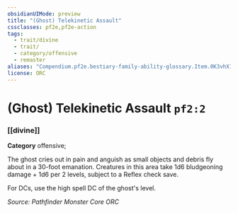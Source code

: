```yaml
---
obsidianUIMode: preview
title: "(Ghost) Telekinetic Assault"
cssclasses: pf2e,pf2e-action
tags:
  - trait/divine
  - trait/
  - category/offensive
  - remaster
aliases: "Compendium.pf2e.bestiary-family-ability-glossary.Item.0K3vhX14UEPftqu8"
license: ORC
---
```

# (Ghost) Telekinetic Assault `pf2:2`

### [[divine]]

**Category** offensive; 




The ghost cries out in pain and anguish as small objects and debris fly about in a 30-foot emanation. Creatures in this area take 1d6 bludgeoning damage + 1d6 per 2 levels, subject to a Reflex check save.

For DCs, use the high spell DC of the ghost's level.

*Source: Pathfinder Monster Core*
*ORC*